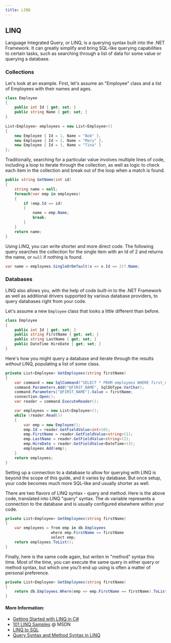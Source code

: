 ```yaml
---
title: LINQ
---
```

## LINQ

Language Integrated Query, or LINQ, is a querying syntax built into the .NET Framework. It can greatly simplify and bring SQL-like querying capabilities to certain tasks, such as searching through a list of data for some value or querying a database.

### Collections

Let's look at an example. First, let's assume an "Employee" class and a list of Employees with their names and ages.

```csharp
class Employee
{
    public int Id { get; set; }
    public string Name { get; set; }
}
	
List<Employee> employees = new List<Employee>()
{
    new Employee { Id = 1, Name = "Bob" },
    new Employee { Id = 2, Name = "Mary" },
    new Employee { Id = 3, Name = "Tina" }
};
```

Traditionally, searching for a particular value involves multiple lines of code, including a loop to iterate through the collection, as well as logic to check each item in the collection and break out of the loop when a match is found.

```csharp
public string GetName(int id)
{
    string name = null;
    foreach(var emp in employees)
    {
        if (emp.Id == id)
        {
            name = emp.Name;
            break;
        }
    }
    return name;
}
```

Using LINQ, you can write shorter and more direct code. The following query searches the collection for the single item with an Id of 2 and returns the name, or `null` if nothing is found.

```csharp
var name = employees.SingleOrDefault(x => x.Id == 2)?.Name;
```

### Databases

LINQ also allows you, with the help of code built-in to the .NET Framework as well as additional drivers supported by various database providers, to query databases right from your code.

Let's assume a new `Employee` class that looks a little different than before.

```csharp
class Employee
{
    public int Id { get; set; }
    public string FirstName { get; set; }
    public string LastName { get; set; }
    public DateTime HireDate { get; set; }
}
```

Here's how you might query a database and iterate through the results _without_ LINQ, populating a list of some class.

```csharp
private List<Employee> GetEmployees(string firstName)
{
    var command = new SqlCommand("SELECT * FROM employees WHERE first_name = @FIRST_NAME", connection);
    command.Parameters.Add("@FIRST_NAME", SqlDbType.VarChar);
    command.Parameters["@FIRST_NAME"].Value = firstName;
    connection.Open();
    var reader = command.ExecuteReader();

    var employees = new List<Employee>();    
    while (reader.Read())
    {
        var emp = new Employee();
        emp.Id = reader.GetFieldValue<int>(0);
        emp.FirstName = reader.GetFieldValue<string>(1);
        emp.LastName = reader.GetFieldValue<string>(2);
        emp.HireDate = reader.GetFieldValue<DateTime>(3);
        employees.Add(emp);
    }
    return employees;
}
```

Setting up a connection to a database to allow for querying with LINQ is beyond the scope of this guide, and it varies by database. But once setup, your code becomes much more SQL-like and usually shorter as well.

There are two flavors of LINQ syntax - query and method. Here is the above code, translated into LINQ "query" syntax. The `db` variable represents a connection to the database and is usually configured elsewhere within your code.

```csharp
private List<Employee> GetEmployees(string firstName)
{
    var employees = from emp in db.Employees
                    where emp.FirstName == firstName
                    select emp;
    return employees.ToList();
}
```

Finally, here is the same code again, but writen in "method" syntax this time. Most of the time, you can execute the same query in either query or method syntax, but which one you'll end up using is often a matter of personal preference.

```csharp
private List<Employee> GetEmployees(string firstName)
{
    return db.Employees.Where(emp => emp.FirstName == firstName).ToList();
}
```

#### More Information:
* [Getting Started with LINQ in C#](https://docs.microsoft.com/en-us/dotnet/csharp/programming-guide/concepts/linq/getting-started-with-linq)
* [101 LINQ Samples](https://code.msdn.microsoft.com/101-LINQ-Samples-3fb9811b) @ MSDN
* [LINQ to SQL](https://docs.microsoft.com/en-us/dotnet/framework/data/adonet/sql/linq/)
* [Query Syntax and Method Syntax in LINQ](https://docs.microsoft.com/en-us/dotnet/csharp/programming-guide/concepts/linq/query-syntax-and-method-syntax-in-linq)
